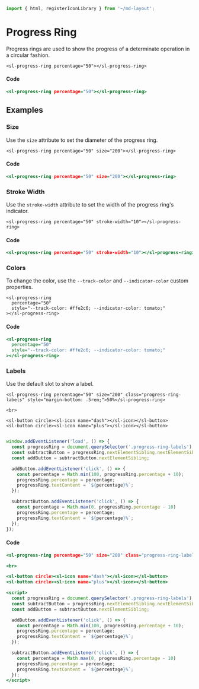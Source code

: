 ```js script
import { html, registerIconLibrary } from '~/md-layout';
```

# Progress Ring



Progress rings are used to show the progress of a determinate operation in a circular fashion.


```html:html
<sl-progress-ring percentage="50"></sl-progress-ring>
```

#### Code

```htm
<sl-progress-ring percentage="50"></sl-progress-ring>
```

## Examples

### Size

Use the `size` attribute to set the diameter of the progress ring.


```html:html
<sl-progress-ring percentage="50" size="200"></sl-progress-ring>
```

#### Code

```htm
<sl-progress-ring percentage="50" size="200"></sl-progress-ring>
```

### Stroke Width

Use the `stroke-width` attribute to set the width of the progress ring's indicator.


```html:html
<sl-progress-ring percentage="50" stroke-width="10"></sl-progress-ring>
```

#### Code

```htm
<sl-progress-ring percentage="50" stroke-width="10"></sl-progress-ring>
```

### Colors

To change the color, use the `--track-color` and `--indicator-color` custom properties.


```html:html
<sl-progress-ring 
  percentage="50" 
  style="--track-color: #ffe2c6; --indicator-color: tomato;"
></sl-progress-ring>
```

#### Code

```htm
<sl-progress-ring 
  percentage="50" 
  style="--track-color: #ffe2c6; --indicator-color: tomato;"
></sl-progress-ring>
```

### Labels

Use the default slot to show a label.


```html:html
<sl-progress-ring percentage="50" size="200" class="progress-ring-labels" style="margin-bottom: .5rem;">50%</sl-progress-ring>

<br>

<sl-button circle><sl-icon name="dash"></sl-icon></sl-button>
<sl-button circle><sl-icon name="plus"></sl-icon></sl-button>


```
```js script
window.addEventListener('load', () => {
  const progressRing = document.querySelector('.progress-ring-labels');
  const subtractButton = progressRing.nextElementSibling.nextElementSibling;
  const addButton = subtractButton.nextElementSibling;

  addButton.addEventListener('click', () => {
    const percentage = Math.min(100, progressRing.percentage + 10);
    progressRing.percentage = percentage;
    progressRing.textContent = `${percentage}%`;
  });

  subtractButton.addEventListener('click', () => {
    const percentage = Math.max(0, progressRing.percentage - 10)
    progressRing.percentage = percentage;
    progressRing.textContent = `${percentage}%`;
  });
});
```
#### Code

```htm
<sl-progress-ring percentage="50" size="200" class="progress-ring-labels" style="margin-bottom: .5rem;">50%</sl-progress-ring>

<br>

<sl-button circle><sl-icon name="dash"></sl-icon></sl-button>
<sl-button circle><sl-icon name="plus"></sl-icon></sl-button>

<script>
  const progressRing = document.querySelector('.progress-ring-labels');
  const subtractButton = progressRing.nextElementSibling.nextElementSibling;
  const addButton = subtractButton.nextElementSibling;

  addButton.addEventListener('click', () => {
    const percentage = Math.min(100, progressRing.percentage + 10);
    progressRing.percentage = percentage;
    progressRing.textContent = `${percentage}%`;
  });

  subtractButton.addEventListener('click', () => {
    const percentage = Math.max(0, progressRing.percentage - 10)
    progressRing.percentage = percentage;
    progressRing.textContent = `${percentage}%`;
  });
</script>
```


